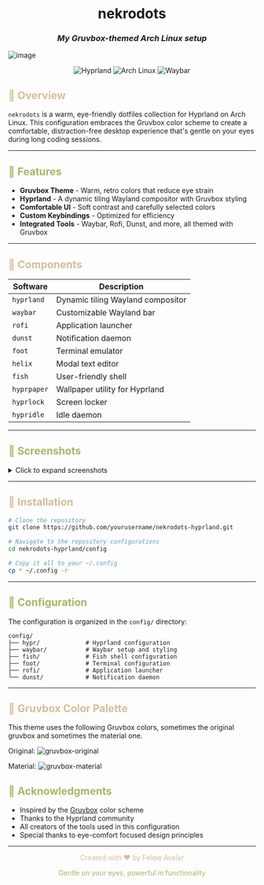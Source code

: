 <div align="center">

# nekrodots
### *My Gruvbox-themed Arch Linux setup*

</div>

<p align="center">

![image](https://github.com/user-attachments/assets/986b724e-6ce6-4fd3-9b77-8db4848a49d3)

</p>

<div align="center">

  ![Hyprland](https://img.shields.io/badge/Hyprland-282828?style=for-the-badge&logo=hyprland&logoColor=d4be98)
  ![Arch Linux](https://img.shields.io/badge/Arch_Linux-282828?style=for-the-badge&logo=arch-linux&logoColor=d4be98)
  ![Waybar](https://img.shields.io/badge/Waybar-282828?style=for-the-badge&logoColor=d4be98)

</div>

## <span style="color:#d4be98">🌿 Overview</span>

`nekrodots` is a warm, eye-friendly dotfiles collection for Hyprland on Arch Linux. This configuration embraces the Gruvbox color scheme to create a comfortable, distraction-free desktop experience that's gentle on your eyes during long coding sessions.

---

## <span style="color:#a9b665">🍃 Features</span>

- **Gruvbox Theme** - Warm, retro colors that reduce eye strain
- **Hyprland** - A dynamic tiling Wayland compositor with Gruvbox styling
- **Comfortable UI** - Soft contrast and carefully selected colors
- **Custom Keybindings** - Optimized for efficiency
- **Integrated Tools** - Waybar, Rofi, Dunst, and more, all themed with Gruvbox

---

## <span style="color:#d4be98">🌰 Components</span>

| Software | Description |
|----------|-------------|
| `hyprland` | Dynamic tiling Wayland compositor |
| `waybar` | Customizable Wayland bar |
| `rofi` | Application launcher |
| `dunst` | Notification daemon |
| `foot` | Terminal emulator |
| `helix` | Modal text editor |
| `fish` | User-friendly shell |
| `hyprpaper` | Wallpaper utility for Hyprland |
| `hyprlock` | Screen locker |
| `hypridle` | Idle daemon |

---

## <span style="color:#a9b665">🍂 Screenshots</span>

<details>
<summary>Click to expand screenshots</summary>
<br>

### Desktop
![image](https://github.com/user-attachments/assets/2b0790d8-1e1e-4f4c-826c-1acab80a6a27)


### Terminal
![image](https://github.com/user-attachments/assets/709c561b-d442-4fba-9292-051eb8557348)

</details>

---

## <span style="color:#d4be98">🌱 Installation</span>

```bash
# Clone the repository
git clone https://github.com/yourusername/nekrodots-hyprland.git

# Navigate to the repository configurations
cd nekrodots-hyprland/config

# Copy it all to your ~/.config
cp * ~/.config -r
```

---

## <span style="color:#a9b665">🌿 Configuration</span>

The configuration is organized in the `config/` directory:

```
config/
├── hypr/             # Hyprland configuration
├── waybar/           # Waybar setup and styling
├── fish/             # Fish shell configuration
├── foot/             # Terminal configuration
├── rofi/             # Application launcher
└── dunst/            # Notification daemon
```


---

## <span style="color:#d4be98">🍄 Gruvbox Color Palette</span>

This theme uses the following Gruvbox colors, sometimes the original gruvbox and sometimes the material one.

Original:
![gruvbox-original](https://github.com/user-attachments/assets/f3dd4f4b-e8ea-4f20-91b9-89cd6127deb4)

Material:
![gruvbox-material](https://github.com/user-attachments/assets/42736216-5f70-4356-96bd-c1fa04a783d1)


## <span style="color:#a9b665">🌾 Acknowledgments</span>

- Inspired by the [Gruvbox](https://github.com/morhetz/gruvbox) color scheme
- Thanks to the Hyprland community
- All creators of the tools used in this configuration
- Special thanks to eye-comfort focused design principles

---

<div align="center">

  <p style="color:#d4be98">Created with ♥ by Felipe Avelar</p>

</div>

<div align="center">
<p style="color:#a9b665">Gentle on your eyes, powerful in functionality</p>
</div>
